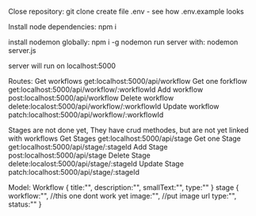 Close repository: git clone <ssh link>
create file .env - see how .env.example looks

Install node dependencies: npm i

install nodemon globally: npm i -g nodemon
run server with: nodemon server.js

server will run on localhost:5000

Routes:
Get workflows get:localhost:5000/api/workflow
Get one forkflow get:localhost:5000/api/workflow/:workflowId
Add workflow post:localhost:5000/api/workflow
Delete workflow delete:localost:5000/api/workflow/:workflowId
Update workflow patch:localhost:5000/api/workflow/:workflowId

Stages are not done yet, They have crud methodes, but are not yet linked with workflows
Get Stages get:localhost:5000/api/stage
Get one Stage get:localhost:5000/api/stage/:stageId
Add Stage post:localhost:5000/api/stage
Delete Stage delete:localost:5000/api/stage/:stageId
Update Stage patch:localhost:5000/api/stage/:stageId

Model:
Workflow
{
title:"",
description:"",
smallText:"",
type:""
}
stage
{
workflow:"", //this one dont work yet
image:"", //put image url
type:"",
status:""
}
